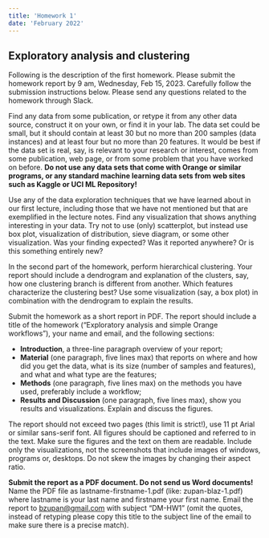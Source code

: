 ```yaml
---
title: 'Homework 1'
date: 'February 2022'
---
```


## Exploratory analysis and clustering

Following is the description of the first homework. Please submit the homework report by 9 am, Wednesday, Feb 15, 2023. Carefully follow the submission instructions below. Please send any questions related to the homework through Slack.

Find any data from some publication, or retype it from any other data source, construct it on your own, or find it in your lab. The data set could be small, but it should contain at least 30 but no more than 200 samples (data instances) and at least four but no more than 20 features. It would be best if the data set is real, say, is relevant to your research or interest, comes from some publication, web page, or from some problem that you have worked on before. **Do not use any data sets that come with Orange or similar programs, or any standard machine learning data sets from web sites such as Kaggle or UCI ML Repository!**

Use any of the data exploration techniques that we have learned about in our first lecture, including those that we have not mentioned but that are exemplified in the lecture notes. Find any visualization that shows anything interesting in your data. Try not to use (only) scatterplot, but instead use box plot, visualization of distribution, sieve diagram, or some other visualization. Was your finding expected? Was it reported anywhere? Or is this something entirely new?

In the second part of the homework, perform hierarchical clustering. Your report should include a dendrogram and explanation of the clusters, say, how one clustering branch is different from another. Which features characterize the clustering best? Use some visualization (say, a box plot) in combination with the dendrogram to explain the results.

Submit the homework as a short report in PDF. The report should include a title of the homework (“Exploratory analysis and simple Orange workflows”), your name and email, and the following sections:

* **Introduction**, a three-line paragraph overview of your report;
* **Material** (one paragraph, five lines max) that reports on where and how did you get the data, what is its size (number of samples and features), and what and what type are the features;
* **Methods** (one paragraph, five lines max) on the methods you have used, preferably include a workflow;
* **Results and Discussion** (one paragraph, five lines max), show you results and visualizations. Explain and discuss the figures.

The report should not exceed two pages (this limit is strict!), use 11 pt Arial or similar sans-serif font. All figures should be captioned and referred to in the text. Make sure the figures and the text on them are readable. Include only the visualizations, not the screenshots that include images of windows, programs or, desktops. Do not skew the images by changing their aspect ratio.

**Submit the report as a PDF document. Do not send us Word documents!** Name the PDF file as lastname-firstname-1.pdf (like: zupan-blaz-1.pdf) where lastname is your last name and firstname your first name. Email the report to bzupan@gmail.com with subject “DM-HW1” (omit the quotes, instead of retyping please copy this title to the subject line of the email to make sure there is a precise match).